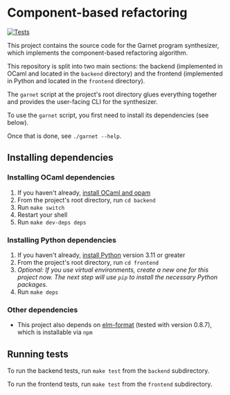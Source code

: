 # Component-based refactoring

[![Tests](https://github.com/justinlubin/component-based-refactoring/actions/workflows/workflow.yml/badge.svg)](https://github.com/justinlubin/component-based-refactoring/actions/workflows/workflow.yml)

This project contains the source code for the Garnet program synthesizer, which implements the component-based refactoring algorithm.

This repository is split into two main sections: the backend (implemented in OCaml and located in the `backend` directory) and the frontend (implemented in Python and located in the `frontend` directory).

The `garnet` script at the project's root directory glues everything together and provides the user-facing CLI for the synthesizer.

To use the `garnet` script, you first need to install its dependencies (see below).

Once that is done, see `./garnet --help`.

## Installing dependencies

### Installing OCaml dependencies

1. If you haven't already, [install OCaml and opam](https://ocaml.org/docs/up-and-running)
2. From the project's root directory, run `cd backend`
3. Run `make switch`
4. Restart your shell
5. Run `make dev-deps deps`

### Installing Python dependencies

1. If you haven't already, [install Python](https://www.python.org/) version 3.11 or greater
2. From the project's root directory, run `cd frontend`
3. *Optional: If you use virtual environments, create a new one for this project now. The next step will use `pip` to install the necessary Python packages.*
4. Run `make deps`

### Other dependencies

- This project also depends on [elm-format](https://github.com/avh4/elm-format) (tested with version 0.8.7), which is installable via `npm`

## Running tests

To run the backend tests, run `make test` from the `backend` subdirectory.

To run the frontend tests, run `make test` from the `frontend` subdirectory.
